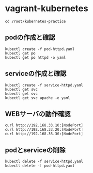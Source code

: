# vagrant-kubernetes

```
cd /root/kubernetes-practice
```

## podの作成と確認
```
kubectl create -f pod-httpd.yaml
kubectl get po
kubectl get po httpd -o yaml
```

## serviceの作成と確認
```
kubectl create -f service-httpd.yaml
kubectl get svc
kubectl get svc
kubectl get svc apache -o yaml
```

## WEBサーバの動作確認
```
curl http://192.168.33.10:[NodePort]
curl http://192.168.33.20:[NodePort]
curl http://192.168.33.30:[NodePort]
```

## podとserviceの削除
```
kubectl delete -f service-httpd.yaml
kubectl delete -f pod-httpd.yaml
```
